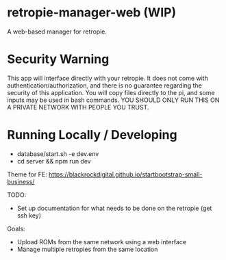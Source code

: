 # retropie-manager-web (WIP)

A web-based manager for retropie.

# Security Warning
This app will interface directly with your retropie.  It does not come with authentication/authorization, and there is no guarantee regarding the security of this application.  You will copy files directly to the pi, and some inputs may be used in bash commands.  YOU SHOULD ONLY RUN THIS ON A PRIVATE NETWORK WITH PEOPLE YOU TRUST.


# Running Locally / Developing
- database/start.sh -e dev.env
- cd server && npm run dev

Theme for FE: 
https://blackrockdigital.github.io/startbootstrap-small-business/

TODO:
- Set up documentation for what needs to be done on the retropie (get ssh key)

Goals:
- Upload ROMs from the same network using a web interface
- Manage multiple retropies from the same location 